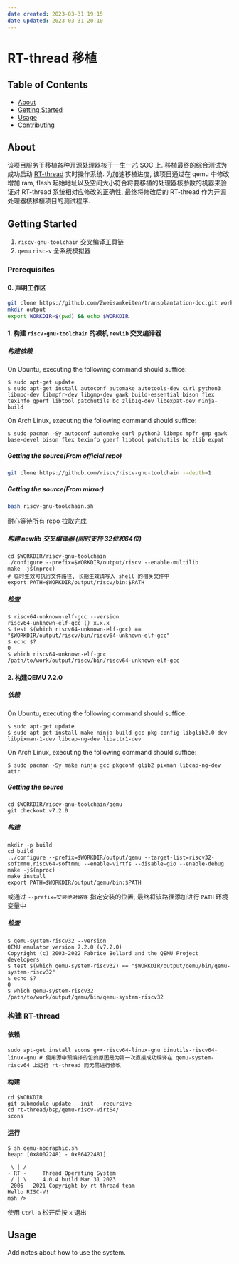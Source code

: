 ```yaml
---
date created: 2023-03-31 19:15
date updated: 2023-03-31 20:10
---
```


# RT-thread 移植

## Table of Contents

- [About](#about)
- [Getting Started](#getting_started)
- [Usage](#usage)
- [Contributing](../CONTRIBUTING.md)

## About <a name = "about"></a>

该项目服务于移植各种开源处理器核于一生一芯 SOC 上. 移植最终的综合测试为成功启动 [RT-thread](https://github.com/OSCPU/rt-thread) 实时操作系统. 为加速移植进度, 该项目通过在 qemu 中修改增加 ram, flash 起始地址以及空间大小符合将要移植的处理器核参数的机器来验证对 RT-thread 系统相对应修改的正确性, 最终将修改后的 RT-thread 作为开源处理器核移植项目的测试程序.

## Getting Started <a name = "getting_started"></a>

1. `riscv-gnu-toolchain` 交叉编译工具链
2. `qemu` `risc-v` 全系统模拟器

### Prerequisites

#### 0. 声明工作区

```sh
git clone https://github.com/Zweisamkeiten/transplantation-doc.git work && cd work
mkdir output
export WORKDIR=$(pwd) && echo $WORKDIR
```

#### 1. 构建 `riscv-gnu-toolchain` 的裸机 `newlib` 交叉编译器

##### 构建依赖

On Ubuntu, executing the following command should suffice:

```
$ sudo apt-get update
$ sudo apt-get install autoconf automake autotools-dev curl python3 libmpc-dev libmpfr-dev libgmp-dev gawk build-essential bison flex texinfo gperf libtool patchutils bc zlib1g-dev libexpat-dev ninja-build
```

On Arch Linux, executing the following command should suffice:

```
$ sudo pacman -Sy autoconf automake curl python3 libmpc mpfr gmp gawk base-devel bison flex texinfo gperf libtool patchutils bc zlib expat
```

##### Getting the source(From official repo)

```sh
git clone https://github.com/riscv/riscv-gnu-toolchain --depth=1
```

##### Getting the source(From mirror)

```sh
bash riscv-gnu-toolchain.sh
```

耐心等待所有 repo 拉取完成

##### 构建 newlib 交叉编译器 (同时支持 32位和64位)

```
cd $WORKDIR/riscv-gnu-toolchain
./configure --prefix=$WORKDIR/output/riscv --enable-multilib
make -j$(nproc)
# 临时生效可执行文件路径, 长期生效请写入 shell 的相关文件中
export PATH=$WORKDIR/output/riscv/bin:$PATH
```

##### 检查

```
$ riscv64-unknown-elf-gcc --version
riscv64-unknown-elf-gcc () x.x.x
$ test $(which riscv64-unknown-elf-gcc) == "$WORKDIR/output/riscv/bin/riscv64-unknown-elf-gcc"
$ echo $?
0
$ which riscv64-unknown-elf-gcc
/path/to/work/output/riscv/bin/riscv64-unknown-elf-gcc
```

#### 2. 构建QEMU 7.2.0

##### 依赖

On Ubuntu, executing the following command should suffice:

```
$ sudo apt-get update
$ sudo apt-get install make ninja-build gcc pkg-config libglib2.0-dev libpixman-1-dev libcap-ng-dev libattr1-dev

```

On Arch Linux, executing the following command should suffice:

```
$ sudo pacman -Sy make ninja gcc pkgconf glib2 pixman libcap-ng-dev attr
```

##### Getting the source

```
cd $WORKDIR/riscv-gnu-toolchain/qemu
git checkout v7.2.0
```

##### 构建

```
mkdir -p build
cd build
../configure --prefix=$WORKDIR/output/qemu --target-list=riscv32-softmmu,riscv64-softmmu --enable-virtfs --disable-gio --enable-debug
make -j$(nproc)
make install
export PATH=$WORKDIR/output/qemu/bin:$PATH
```

或通过 `--prefix=安装绝对路径` 指定安装的位置, 最终将该路径添加进行 `PATH` 环境变量中

##### 检查

```
$ qemu-system-riscv32 --version
QEMU emulator version 7.2.0 (v7.2.0)
Copyright (c) 2003-2022 Fabrice Bellard and the QEMU Project developers
$ test $(which qemu-system-riscv32) == "$WORKDIR/output/qemu/bin/qemu-system-riscv32"
$ echo $?
0
$ which qemu-system-riscv32
/path/to/work/output/qemu/bin/qemu-system-riscv32
```

### 构建 RT-thread

#### 依赖

```
sudo apt-get install scons g++-riscv64-linux-gnu binutils-riscv64-linux-gnu # 使用源中预编译的包的原因是为第一次直接成功编译在 qemu-system-riscv64 上运行 rt-thread 而无需进行修改
```

#### 构建

```
cd $WORKDIR
git submodule update --init --recursive
cd rt-thread/bsp/qemu-riscv-virt64/
scons
```

#### 运行

```
$ sh qemu-nographic.sh
heap: [0x80022481 - 0x86422481]

 \ | /
- RT -     Thread Operating System
 / | \     4.0.4 build Mar 31 2023
 2006 - 2021 Copyright by rt-thread team
Hello RISC-V!
msh />
```

使用 `Ctrl-a` 松开后按 `x` 退出

## Usage <a name = "usage"></a>

Add notes about how to use the system.
